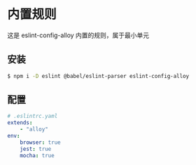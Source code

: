 # 内置规则

这是 eslint-config-alloy 内置的规则，属于最小单元

## 安装

```bash
$ npm i -D eslint @babel/eslint-parser eslint-config-alloy
```

## 配置

```yaml
# .eslintrc.yaml
extends:
    - "alloy"
env:
    browser: true
    jest: true
    mocha: true
```
